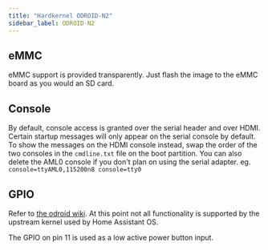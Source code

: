 ```yaml
---
title: "Hardkernel ODROID-N2"
sidebar_label: ODROID-N2
---
```


## eMMC

eMMC support is provided transparently. Just flash the image to the eMMC board as you would an SD card.

## Console

By default, console access is granted over the serial header and over HDMI. Certain startup messages will only appear on the serial console by default. To show the messages on the HDMI console instead, swap the order of the two consoles in the `cmdline.txt` file on the boot partition. You can also delete the AML0 console if you don't plan on using the serial adapter.
eg. `console=ttyAML0,115200n8 console=tty0`

## GPIO

Refer to [the odroid wiki](https://wiki.odroid.com/odroid-n2/hardware/expansion_connectors).
At this point not all functionality is supported by the upstream kernel used
by Home Assistant OS.

The GPIO on pin 11 is used as a low active power button input.
